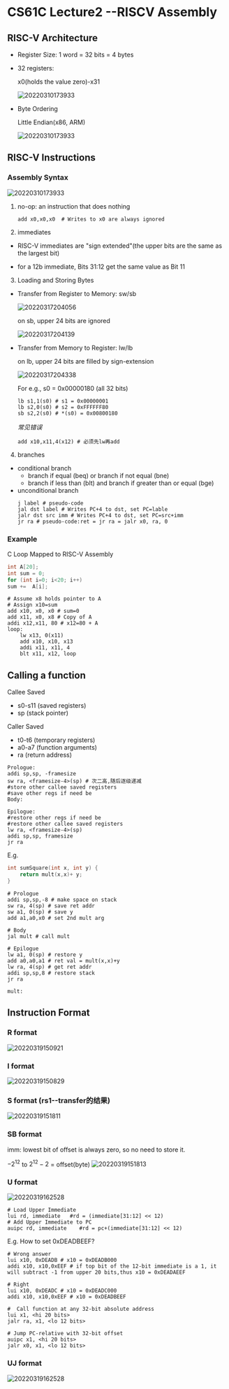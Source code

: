 # CS61C Lecture2 --RISCV Assembly

## RISC-V Architecture
- Register Size: 1 word = 32 bits = 4 bytes

- 32 registers:

    x0(holds the value zero)-x31

    ![20220310173933](https://raw.githubusercontent.com/zxc2012/image/main/20220317214717.png)

- Byte Ordering 

    Little Endian(x86, ARM)

    ![20220310173933](https://raw.githubusercontent.com/zxc2012/image/main/20220316203925.png)

## RISC-V Instructions

### Assembly Syntax

![20220310173933](https://raw.githubusercontent.com/zxc2012/image/main/20220316201927.png)

1. no-op: an instruction that does nothing

    ```armasm
    add x0,x0,x0  # Writes to x0 are always ignored
    ```

2. immediates

- RISC-V immediates are "sign extended"(the upper bits are the same as the largest bit)

- for a 12b immediate, Bits 31:12 get the same value as Bit 11

3. Loading and Storing Bytes

- Transfer from Register to Memory: sw/sb

    ![20220317204056](https://raw.githubusercontent.com/zxc2012/image/main/20220317204056.png)
    
    on sb, upper 24 bits are ignored

    ![20220317204139](https://raw.githubusercontent.com/zxc2012/image/main/20220317204139.png)

- Transfer from Memory to Register: lw/lb

    on lb, upper 24 bits are filled by sign-extension

    ![20220317204338](https://raw.githubusercontent.com/zxc2012/image/main/20220317204338.png)

    For e.g.,  s0 = 0x00000180 (all 32 bits)

    ```armasm
    lb s1,1(s0) # s1 = 0x00000001
    lb s2,0(s0) # s2 = 0xFFFFFF80
    sb s2,2(s0) # *(s0) = 0x00800180
    ```

    *常见错误*
    ```armasm
    add x10,x11,4(x12) # 必须先lw再add
    ```
4. branches
- conditional branch
    - branch if equal (beq) or branch if not equal (bne)
    - branch if less than (blt) and branch if greater than or equal (bge)
- unconditional branch
    ```armasm
    j label # pseudo-code 
    jal dst label # Writes PC+4 to dst, set PC=lable
    jalr dst src imm # Writes PC+4 to dst, set PC=src+imm
    jr ra # pseudo-code:ret = jr ra = jalr x0, ra, 0
    ```

### Example 

C Loop Mapped to RISC-V Assembly
```c
int A[20];
int sum = 0;
for (int i=0; i<20; i++)
sum +=  A[i];
```

```armasm
# Assume x8 holds pointer to A
# Assign x10=sum
add x10, x0, x0 # sum=0
add x11, x0, x8 # Copy of A
addi x12,x11, 80 # x12=80 + A
loop:
    lw x13, 0(x11)
    add x10, x10, x13
    addi x11, x11, 4
    blt x11, x12, loop
```

## Calling a function

Callee Saved
- s0-s11 (saved registers)
- sp (stack	pointer)

Caller Saved
- t0-t6 (temporary registers)
- a0-a7 (function arguments)
- ra (return address)

```armasm
Prologue:
addi sp,sp, -framesize
sw ra, <framesize-4>(sp) # 次二高,随后逐级递减
#store other callee saved registers
#save other regs if need be
Body:

Epilogue:
#restore other regs if need be
#restore other callee saved registers
lw ra, <framesize-4>(sp)
addi sp,sp, framesize
jr ra
```

E.g.
```c
int sumSquare(int x, int y) {
    return mult(x,x)+ y; 
}
```

```armasm
# Prologue
addi sp,sp,-8 # make space on stack
sw ra, 4(sp) # save ret addr
sw a1, 0(sp) # save y
add a1,a0,x0 # set 2nd mult arg

# Body
jal mult # call mult

# Epilogue
lw a1, 0(sp) # restore y
add a0,a0,a1 # ret val = mult(x,x)+y
lw ra, 4(sp) # get ret addr
addi sp,sp,8 # restore stack
jr ra

mult: 
```

## Instruction Format

### R format

![20220319150921](https://raw.githubusercontent.com/zxc2012/image/main/20220319150921.png)

### I format

![20220319150829](https://raw.githubusercontent.com/zxc2012/image/main/20220319150829.png)

### S format (rs1--transfer的结果)
    
![20220319151811](https://raw.githubusercontent.com/zxc2012/image/main/20220319151811.png)

### SB format

imm: lowest bit of offset is always zero, so no need to store it.

$-2^{12}$ to $2^{12}-2$ = offset(byte)
![20220319151813](https://raw.githubusercontent.com/zxc2012/image/main/20220319152721.png)

### U format

![20220319162528](https://raw.githubusercontent.com/zxc2012/image/main/20220319162528.png)

```armasm
# Load Upper Immediate
lui rd, immediate   #rd = (immediate[31:12] << 12)
# Add Upper Immediate to PC
auipc rd, immediate    #rd = pc+(immediate[31:12] << 12)
```

E.g. How to set 0xDEADBEEF?

```armasm
# Wrong answer
lui x10, 0xDEADB # x10 = 0xDEADB000
addi x10, x10,0xEEF # if top bit of the 12-bit immediate is a 1, it will subtract -1 from upper 20 bits,thus x10 = 0xDEADAEEF

# Right
lui x10, 0xDEADC # x10 = 0xDEADC000
addi x10, x10,0xEEF # x10 = 0xDEADBEEF

#  Call function at any 32-bit absolute address
lui x1, <hi 20 bits>
jalr ra, x1, <lo 12 bits>

# Jump PC-relative with 32-bit offset
auipc x1, <hi 20 bits>
jalr x0, x1, <lo 12 bits>
```

###  UJ format

![20220319162528](https://raw.githubusercontent.com/zxc2012/image/main/20220319164352.png)